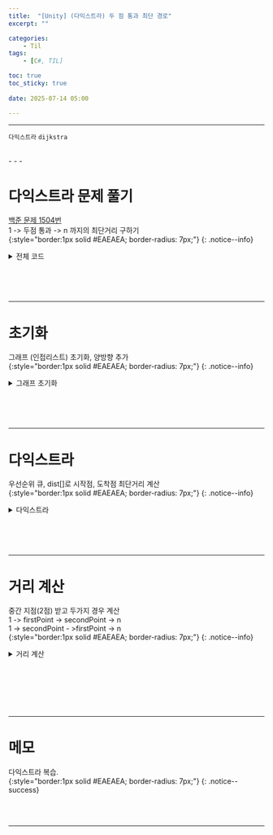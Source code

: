 ```yaml
---
title:  "[Unity] (다익스트라) 두 점 통과 최단 경로"
excerpt: ""

categories:
    - Til
tags:
    - [C#, TIL]

toc: true
toc_sticky: true
 
date: 2025-07-14 05:00

---
```

- - -


`다익스트라` `dijkstra`

<br>
- - - 


# 다익스트라 문제 풀기
[백준 문제 1504번](https://www.acmicpc.net/problem/1504)  
1 -> 두점 통과 -> n 까지의 최단거리 구하기  
{:style="border:1px solid #EAEAEA; border-radius: 7px;"}
{: .notice--info}   

<details>
<summary>전체 코드</summary>
<div class="notice--primary" markdown="1"> 

```c# 
class Program
{
    static void Main()
    {
        {
            var sw = new StreamWriter(Console.OpenStandardOutput());

            int[] inputarr = Array.ConvertAll(Console.ReadLine().Split(" "), Convert.ToInt32);
            int n = inputarr[0];
            int e = inputarr[1];

            var graph = new List<(int, int)>[n + 1];  // 그래프 인접리스트

            for (int i = 1; i <= n; i++)
            {
                graph[i] = new List<(int, int)>();
            }

            for (int i = 0; i < e; i++)
            {
                int[] edge = Array.ConvertAll(Console.ReadLine().Split(" "), Convert.ToInt32);

                graph[edge[0]].Add((edge[1], edge[2]));
                graph[edge[1]].Add((edge[0], edge[2]));        //양방향
            }

            int[] go = Array.ConvertAll(Console.ReadLine().Split(" "), Convert.ToInt32);
            int firstPoint = go[0];
            int secondPoint = go[1];

            long path1 = SumPathDist(graph, n, 1, firstPoint, secondPoint, n);
            long path2 = SumPathDist(graph, n, 1, secondPoint, firstPoint, n);

            long result = Math.Min(path1, path2);

            if (result >= int.MaxValue)
            {
                result = -1;
            }

            sw.WriteLine(result);
            sw.Flush(); sw.Close();
        }
    }

    static long SumPathDist(List<(int, int)>[] graph, int n, int start,int point1,int point2, int end) 
    {
        long d1 = Dijkstra(graph, n, 1, point1);
        long d2 = Dijkstra(graph, n, point1, point2);
        long d3 = Dijkstra(graph, n, point2, n);

        long dist = d1+d2+d3;

        return dist;
    }


    static long Dijkstra(List<(int, int)>[] graph,int n, int start, int end)
    {
        long[] dist = new long[n + 1];
        Array.Fill(dist, int.MaxValue);
        dist[start] = 0;

        var pq = new PriorityQueue<(int node, long cost), long>();          //우선순위 큐
        pq.Enqueue((start, 0), 0);

        while (pq.Count > 0)
        {
            var (current, currentCost) = pq.Dequeue();

            if (currentCost > dist[current]) continue;          // 현재 계산된 current 까지의 비용이 원래 current 까지의 비용보다 높으면 PASS

            foreach (var (next, cost) in graph[current])        // current와 연결된 노드 확인
            {
                long nextCost = currentCost + cost;
                if (nextCost < dist[next])                      // 현재 start~next까지의 비용이 원래값보다 작으면 
                {
                    dist[next] = nextCost;                      // 갱신
                    pq.Enqueue((next, nextCost), nextCost);     // pq에 추가, next와 연결된 다음경로 탐색
                }
            }
        }
        return dist[end];
    }
}

```
</div>
</details>

<br><br><br>
- - - 

# 초기화
그래프 (인접리스트) 초기화, 양방향 추가  
{:style="border:1px solid #EAEAEA; border-radius: 7px;"}
{: .notice--info}   

<details>
<summary>그래프 초기화</summary>
<div class="notice--primary" markdown="1"> 

```c# 
static void Main()
    {
        {
            var sw = new StreamWriter(Console.OpenStandardOutput());

            int[] inputarr = Array.ConvertAll(Console.ReadLine().Split(" "), Convert.ToInt32);
            int n = inputarr[0];
            int e = inputarr[1];

            var graph = new List<(int, int)>[n + 1];  // 그래프 인접리스트

            for (int i = 1; i <= n; i++)
            {
                graph[i] = new List<(int, int)>();
            }

            for (int i = 0; i < e; i++)
            {
                int[] edge = Array.ConvertAll(Console.ReadLine().Split(" "), Convert.ToInt32);

                graph[edge[0]].Add((edge[1], edge[2]));
                graph[edge[1]].Add((edge[0], edge[2]));        //양방향
            }
        }
    }
```
</div>
</details>

<br><br><br>
- - - 

# 다익스트라
우선순위 큐, dist[]로 시작점, 도착점 최단거리 계산  
{:style="border:1px solid #EAEAEA; border-radius: 7px;"}
{: .notice--info}   

<details>
<summary>다익스트라</summary>
<div class="notice--primary" markdown="1"> 

```c# 
static long Dijkstra(List<(int, int)>[] graph, int n, int start, int end)
    {
        long[] dist = new long[n + 1];
        Array.Fill(dist, int.MaxValue);
        dist[start] = 0;

        var pq = new PriorityQueue<(int node, long cost), long>();          //우선순위 큐
        pq.Enqueue((start, 0), 0);

        while (pq.Count > 0)
        {
            var (current, currentCost) = pq.Dequeue();

            if (currentCost > dist[current]) continue;          // 현재 계산된 current 까지의 비용이 원래 current 까지의 비용보다 높으면 PASS

            foreach (var (next, cost) in graph[current])        // current와 연결된 노드 확인
            {
                long nextCost = currentCost + cost;
                if (nextCost < dist[next])                      // 현재 start ~ next까지의 비용이 원래값보다 작으면 
                {
                    dist[next] = nextCost;                      // 갱신
                    pq.Enqueue((next, nextCost), nextCost);     // pq에 추가, next와 연결된 다음경로 탐색
                }
            }
        }
        return dist[end];
    }
```
</div>
</details>

<br><br><br>
- - - 

# 거리 계산
중간 지점(2점) 받고 두가지 경우 계산  
1 -> firstPoint -> secondPoint -> n  
1 -> secondPoint - >firstPoint -> n  
{:style="border:1px solid #EAEAEA; border-radius: 7px;"}
{: .notice--info}   

<details>
<summary>거리 계산</summary>
<div class="notice--primary" markdown="1"> 

```c# 
    static void Main()
    {
        {
            int[] go = Array.ConvertAll(Console.ReadLine().Split(" "), Convert.ToInt32);
            int firstPoint = go[0];
            int secondPoint = go[1];

            long path1 = SumPathDist(graph, n, 1, firstPoint, secondPoint, n);
            long path2 = SumPathDist(graph, n, 1, secondPoint, firstPoint, n);

            long result = Math.Min(path1, path2);

            if (result >= int.MaxValue)
            {
                result = -1;
            }

            sw.WriteLine(result);
            sw.Flush(); sw.Close();
        }
    }

    static long SumPathDist(List<(int, int)>[] graph, int n, int start,int point1,int point2, int end) 
    {
        long d1 = Dijkstra(graph, n, 1, point1);
        long d2 = Dijkstra(graph, n, point1, point2);
        long d3 = Dijkstra(graph, n, point2, n);

        long dist = d1+d2+d3;

        return dist;
    }
```
</div>
</details>

<br><br><br><br><br>
- - - 


# 메모
다익스트라 복습.  
{:style="border:1px solid #EAEAEA; border-radius: 7px;"}
{: .notice--success}  


<br><br>
- - -